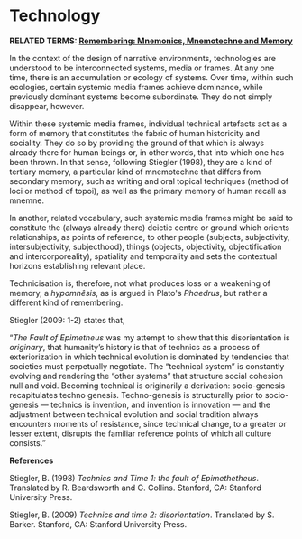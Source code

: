 # Technology

**RELATED TERMS: [Remembering: Mnemonics, Mnemotechne and Memory](https://github.com/narrative-environments/CourseCompendium/blob/main/Remembering.md)**

In the context of the design of narrative environments, technologies are understood to be interconnected systems, media or frames. At any one time, there is an accumulation or ecology of systems. Over time, within such ecologies, certain systemic media frames achieve dominance, while previously dominant systems become subordinate. They do not simply disappear, however. 

Within these systemic media frames, individual technical artefacts act as a form of memory that constitutes the fabric of human historicity and sociality. They do so by providing the ground of that which is always already there for human beings or, in other words, that into which one has been thrown.  In that sense, following Stiegler (1998), they are a kind of tertiary memory, a particular kind of mnemotechne that differs from secondary memory, such as writing and oral topical techniques (method of loci or method of topoi), as well as the primary memory of human recall as mnemne. 

In another, related vocabulary, such systemic media frames might be said to constitute the (always already there) deictic centre or ground which orients relationships, as points of reference, to other people (subjects, subjectivity, intersubjectivity, subjecthood), things (objects, objectivity, objectification and intercorporeality), spatiality and temporality and sets the contextual horizons establishing relevant place.

Technicisation is, therefore, not what produces loss or a weakening of memory, a _hypomnêsis_, as is argued in Plato's _Phaedrus_, but rather a different kind of remembering.

Stiegler (2009: 1-2) states that, 

“_The Fault of Epimetheus_ was my attempt to show that this disorientation is _originary_, that humanity’s history is that of technics as a process of exteriorization in which technical evolution is dominated by tendencies that societies must perpetually negotiate. The “technical system” is constantly evolving and rendering the “other systems” that structure social cohesion null and void. Becoming technical is originarily a derivation: socio-genesis recapitulates techno genesis. Techno-genesis is structurally prior to socio-genesis — technics is invention, and invention is innovation — and the adjustment between technical evolution and social tradition always encounters moments of resistance, since technical change, to a greater or lesser extent, disrupts the familiar reference points of which all culture consists.”

**References**

Stiegler, B. (1998) _Technics and Time 1: the fault of Epimethetheus_. Translated by R. Beardsworth and G. Collins. Stanford, CA: Stanford University Press.

Stiegler, B. (2009) _Technics and time 2: disorientation_. Translated by S. Barker. Stanford, CA: Stanford University Press.
